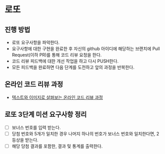 # 로또
## 진행 방법
* 로또 요구사항을 파악한다.
* 요구사항에 대한 구현을 완료한 후 자신의 github 아이디에 해당하는 브랜치에 Pull Request(이하 PR)를 통해 코드 리뷰 요청을 한다.
* 코드 리뷰 피드백에 대한 개선 작업을 하고 다시 PUSH한다.
* 모든 피드백을 완료하면 다음 단계를 도전하고 앞의 과정을 반복한다.

## 온라인 코드 리뷰 과정
* [텍스트와 이미지로 살펴보는 온라인 코드 리뷰 과정](https://github.com/next-step/nextstep-docs/tree/master/codereview)

## 로또 3단계 미션 요구사항 정리
- [ ] 보너스 번호를 입력 받는다.
- [ ] 당첨 번호와 5개가 일치한 경우 나머지 하나의 번호가 보너스 번호와 일치한다면, 2등상을 받는다.
- [ ] 해당 당첨 결과를 포함한, 결과 및 통계를 출력한다.